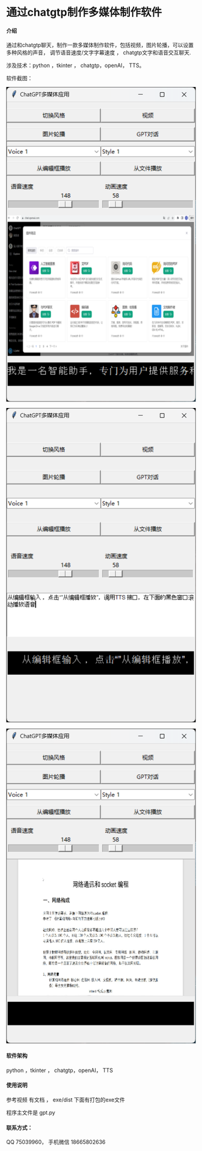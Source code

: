 # 通过chatgtp制作多媒体制作软件

#### 介绍

通过和chatgtp聊天，制作一款多媒体制作软件，包括视频，图片轮播，可以设置多种风格的声音， 调节语音速度/文字字幕速度 ， chatgtp文字和语音交互聊天.

涉及技术：python ，tkinter ， chatgtp，openAI， TTS。

软件截图：


![输入图片说明](document/images/gpt-%E5%9B%BE%E7%89%87.png)

![输入图片说明](document/images/%E4%BB%8E%E7%BC%96%E8%BE%91%E6%A1%86%E6%92%AD%E6%94%BE.png)

![输入图片说明](document/images/%E8%A7%86%E9%A2%91.png)

#### 软件架构

python ，tkinter ， chatgtp，openAI， TTS

#### 使用说明

参考视频
有文档 ，
exe/dist 下面有打包的exe文件

程序主文件是  gpt.py

#### 联系方式：

QQ 75039960，
手机微信 18665802636


 
 

